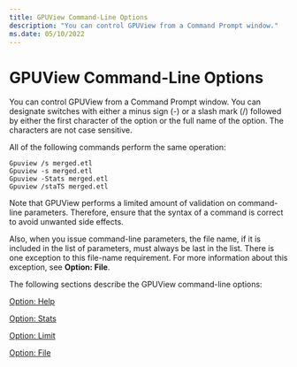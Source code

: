 ```yaml
---
title: GPUView Command-Line Options
description: "You can control GPUView from a Command Prompt window."
ms.date: 05/10/2022
---
```


# GPUView Command-Line Options

You can control GPUView from a Command Prompt window. You can designate switches with either a minus sign (-) or a slash mark (/) followed by either the first character of the option or the full name of the option. The characters are not case sensitive. 

All of the following commands perform the same operation: 

```
Gpuview /s merged.etl 
Gpuview -s merged.etl 
Gpuview -Stats merged.etl 
Gpuview /staTS merged.etl 
```

Note that GPUView performs a limited amount of validation on command-line parameters. Therefore, ensure that the syntax of a command is correct to avoid unwanted side effects.

Also, when you issue command-line parameters, the file name, if it is included in the list of parameters, must always be last in the list. There is one exception to this file-name requirement. For more information about this exception, see **Option: File**. 

The following sections describe the GPUView command-line options:

[Option: Help](option-help.md)

[Option: Stats](option-stats.md)

[Option: Limit](option-limit.md)

[Option: File](option-file.md)
